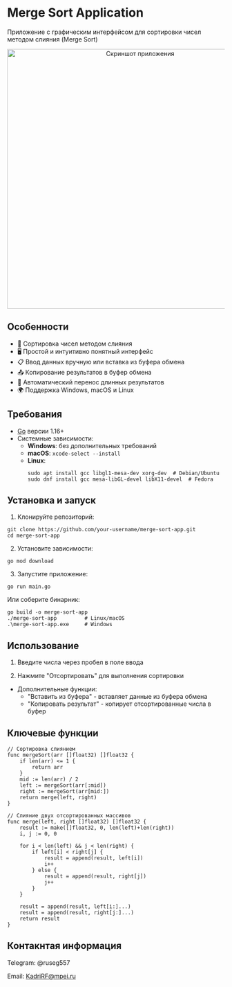 # Merge Sort Application

Приложение с графическим интерфейсом для сортировки чисел методом слияния (Merge Sort)

<p align="center">
  <img src="https://s.iimg.su/s/31/9vEndflQtaivI1QLiC77H5Vx3nPoZ4fv6Ju2hO8H.png" alt="Скриншот приложения" width="600">
</p>

## Особенности

- 🚀 Сортировка чисел методом слияния
- 🖥️ Простой и интуитивно понятный интерфейс
- 📋 Ввод данных вручную или вставка из буфера обмена
- 📤 Копирование результатов в буфер обмена
- 🔄 Автоматический перенос длинных результатов
- 🌍 Поддержка Windows, macOS и Linux

## Требования

- [Go](https://golang.org/dl/) версии 1.16+
- Системные зависимости:
  - **Windows**: без дополнительных требований
  - **macOS**: `xcode-select --install`
  - **Linux**: 
    ```
    sudo apt install gcc libgl1-mesa-dev xorg-dev  # Debian/Ubuntu
    sudo dnf install gcc mesa-libGL-devel libX11-devel  # Fedora
    ```

## Установка и запуск

1. Клонируйте репозиторий:
```
git clone https://github.com/your-username/merge-sort-app.git
cd merge-sort-app
```
2. Установите зависимости:
```
go mod download
```
3. Запустите приложение:
```
go run main.go
```
Или соберите бинарник:
```
go build -o merge-sort-app
./merge-sort-app         # Linux/macOS
.\merge-sort-app.exe     # Windows
```

## Использование
1. Введите числа через пробел в поле ввода

2. Нажмите "Отсортировать" для выполнения сортировки

- Дополнительные функции:
  - "Вставить из буфера" - вставляет данные из буфера обмена
  - "Копировать результат" - копирует отсортированные числа в буфер

## Ключевые функции

```
// Сортировка слиянием
func mergeSort(arr []float32) []float32 {
    if len(arr) <= 1 {
        return arr
    }
    mid := len(arr) / 2
    left := mergeSort(arr[:mid])
    right := mergeSort(arr[mid:])
    return merge(left, right)
}

// Слияние двух отсортированных массивов
func merge(left, right []float32) []float32 {
    result := make([]float32, 0, len(left)+len(right))
    i, j := 0, 0
    
    for i < len(left) && j < len(right) {
        if left[i] < right[j] {
            result = append(result, left[i])
            i++
        } else {
            result = append(result, right[j])
            j++
        }
    }
    
    result = append(result, left[i:]...)
    result = append(result, right[j:]...)
    return result
}
```

## Контакнтая информация

Telegram: @ruseg557

Email: KadriRF@mpei.ru
